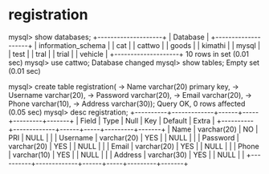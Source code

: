# registration
mysql> show databases;
+--------------------+
| Database           |
+--------------------+
| information_schema |
| cat                |
| cattwo             |
| goods              |
| kimathi            |
| mysql              |
| test               |
| tral               |
| trial              |
| vehicle            |
+--------------------+
10 rows in set (0.01 sec)
mysql> use cattwo;
Database changed
mysql> show tables;
Empty set (0.01 sec)

mysql> create table registration(
    -> Name varchar(20) primary key,
    -> Username varchar(20),
    -> Password varchar(20),
    -> Email varchar(20),
    -> Phone varchar(10),
    -> Address varchar(30));
Query OK, 0 rows affected (0.05 sec)
mysql> desc registration;
+----------+-------------+------+-----+---------+-------+
| Field    | Type        | Null | Key | Default | Extra |
+----------+-------------+------+-----+---------+-------+
| Name     | varchar(20) | NO   | PRI | NULL    |       |
| Username | varchar(20) | YES  |     | NULL    |       |
| Password | varchar(20) | YES  |     | NULL    |       |
| Email    | varchar(20) | YES  |     | NULL    |       |
| Phone    | varchar(10) | YES  |     | NULL    |       |
| Address  | varchar(30) | YES  |     | NULL    |       |
+----------+-------------+------+-----+---------+-------+
